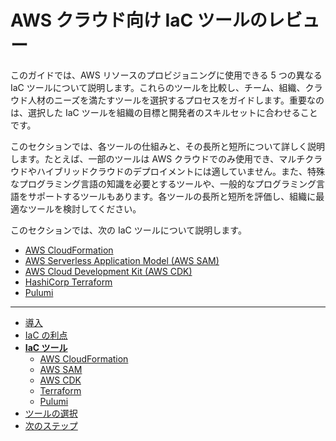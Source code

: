 # AWS クラウド向け IaC ツールのレビュー

このガイドでは、AWS リソースのプロビジョニングに使用できる 5 つの異なる IaC ツールについて説明します。これらのツールを比較し、チーム、組織、クラウド人材のニーズを満たすツールを選択するプロセスをガイドします。重要なのは、選択した IaC ツールを組織の目標と開発者のスキルセットに合わせることです。

このセクションでは、各ツールの仕組みと、その長所と短所について詳しく説明します。たとえば、一部のツールは AWS クラウドでのみ使用でき、マルチクラウドやハイブリッドクラウドのデプロイメントには適していません。また、特殊なプログラミング言語の知識を必要とするツールや、一般的なプログラミング言語をサポートするツールもあります。各ツールの長所と短所を評価し、組織に最適なツールを検討してください。

このセクションでは、次の IaC ツールについて説明します。

- [AWS CloudFormation](./cloudformation.md)
- [AWS Serverless Application Model (AWS SAM)](./aws-sam.md)
- [AWS Cloud Development Kit (AWS CDK)](./aws-cdk.md)
- [HashiCorp Terraform](./terraform.md)
- [Pulumi](./pulumi.md)

---

- [導入](./introduction.md)
- [IaC の利点](./benefits.md)
- [**IaC ツール**](./iac-tools.md)
  - [AWS CloudFormation](./cloudformation.md)
  - [AWS SAM](./aws-sam.md)
  - [AWS CDK](./aws-cdk.md)
  - [Terraform](./terraform.md)
  - [Pulumi](./pulumi.md)
- [ツールの選択](./choose-tool.md)
- [次のステップ](./next-steps.md)
